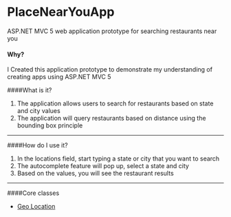 # PlaceNearYouApp
ASP.NET MVC 5 web application prototype for searching restaurants near you

#### Why?
I Created this application prototype to demonstrate my understanding of creating apps using ASP.NET MVC 5

####What is it?
1. The application allows users to search for restaurants based on state and city values
2. The application will query restaurants based on distance using the bounding box principle

---

####How do I use it? 
1. In the locations field, start typing a state or city that you want to search
2. The autocomplete feature will pop up, select a state and city
3. Based on the values, you will see the restaurant results

---
####Core classes
- [Geo Location](https://github.com/deniscekic786/FifaPlayersApp/blob/master/FifaFanApp/FifaFanApp/BLL/ImageProcessor.cs)



